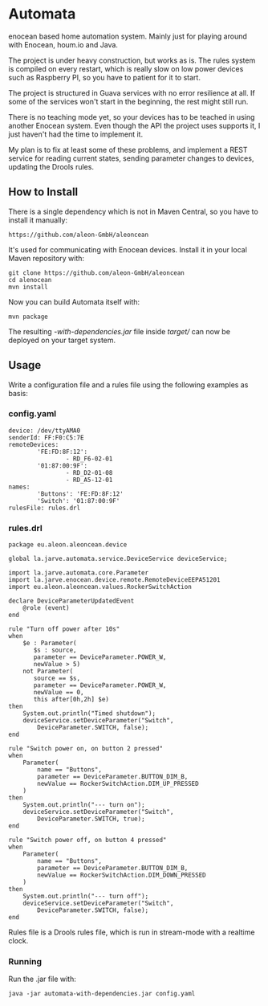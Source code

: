 Automata
========

enocean based home automation system. Mainly just for playing around with Enocean, houm.io and Java.

The project is under heavy construction, but works as is. The rules system is compiled on every restart, which is really slow on low power devices such as Raspberry PI, so you have to patient for it to start.

The project is structured in Guava services with no error resilience at all. If some of the services won't start in the beginning, the rest might still run.

There is no teaching mode yet, so your devices has to be teached in using another Enocean system. Even though the API the project uses supports it, I just haven't had the time to implement it.

My plan is to fix at least some of these problems, and implement a REST service for reading current states, sending parameter changes to devices, updating the Drools rules.

How to Install
--------------

There is a single dependency which is not in Maven Central, so you have to install it manually:

    https://github.com/aleon-GmbH/aleoncean

It's used for communicating with Enocean devices. Install it in your local Maven repository with:

    git clone https://github.com/aleon-GmbH/aleoncean
    cd alenocean
    mvn install

Now you can build Automata itself with:

    mvn package

The resulting *-with-dependencies.jar* file inside *target/* can now be deployed on your target system.

Usage
-----

Write a configuration file and a rules file using the following examples as basis:

### config.yaml ###

    device: /dev/ttyAMA0
    senderId: FF:F0:C5:7E
    remoteDevices:
            'FE:FD:8F:12':
                    - RD_F6-02-01
            '01:87:00:9F':
                    - RD_D2-01-08
                    - RD_A5-12-01
    names:
            'Buttons': 'FE:FD:8F:12'
            'Switch': '01:87:00:9F'
    rulesFile: rules.drl

### rules.drl ###

    package eu.aleon.aleoncean.device
    
    global la.jarve.automata.service.DeviceService deviceService;
    
    import la.jarve.automata.core.Parameter
    import la.jarve.enocean.device.remote.RemoteDeviceEEPA51201
    import eu.aleon.aleoncean.values.RockerSwitchAction
    
    declare DeviceParameterUpdatedEvent
        @role (event)
    end
    
    rule "Turn off power after 10s"
    when
        $e : Parameter(
           $s : source,
           parameter == DeviceParameter.POWER_W,
           newValue > 5)
        not Parameter(
           source == $s,
           parameter == DeviceParameter.POWER_W,
           newValue == 0,
           this after[0h,2h] $e)
    then
        System.out.println("Timed shutdown");
        deviceService.setDeviceParameter("Switch",
            DeviceParameter.SWITCH, false);
    end
    
    rule "Switch power on, on button 2 pressed"
    when
        Parameter(
            name == "Buttons",
            parameter == DeviceParameter.BUTTON_DIM_B,
            newValue == RockerSwitchAction.DIM_UP_PRESSED
        )
    then
        System.out.println("--- turn on");
        deviceService.setDeviceParameter("Switch",
            DeviceParameter.SWITCH, true);
    end
    
    rule "Switch power off, on button 4 pressed"
    when
        Parameter(
            name == "Buttons",
            parameter == DeviceParameter.BUTTON_DIM_B,
            newValue == RockerSwitchAction.DIM_DOWN_PRESSED
        )
    then
        System.out.println("--- turn off");
        deviceService.setDeviceParameter("Switch",
            DeviceParameter.SWITCH, false);
    end

Rules file is a Drools rules file, which is run in stream-mode with a realtime clock.

### Running ###

Run the .jar file with:

    java -jar automata-with-dependencies.jar config.yaml
